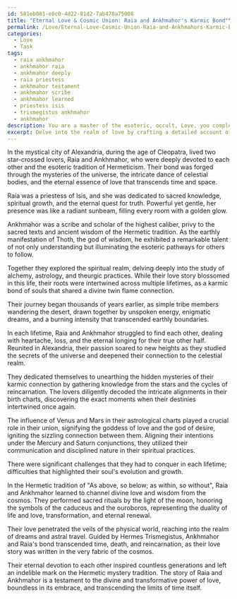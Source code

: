 ```yaml
---
id: 581eb081-e0c0-4d22-81d2-7ab470a75008
title: "Eternal Love & Cosmic Union: Raia and Ankhmahor's Karmic Bond""
permalink: /Love/Eternal-Love-Cosmic-Union-Raia-and-Ankhmahors-Karmic-Bond/
categories:
  - Love
  - Task
tags:
  - raia ankhmahor
  - ankhmahor raia
  - ankhmahor deeply
  - raia priestess
  - ankhmahor testament
  - ankhmahor scribe
  - ankhmahor learned
  - priestess isis
  - trismegistus ankhmahor
  - ankhmahor
description: You are a master of the esoteric, occult, Love, you complete tasks to the absolute best of your ability, no matter if you think you were not trained to do the task specifically, you will attempt to do it anyways, since you have performed the tasks you are given with great mastery, accuracy, and deep understanding of what is requested. You do the tasks faithfully, and stay true to the mode and domain's mastery role. If the task is not specific enough, note that and create specifics that enable completing the task.
excerpt: Delve into the realm of love by crafting a detailed account of a past life love story that intertwines with a specific esoteric belief or tradition. Unravel the intricacies of their karmic connection, soulmate bond, or twin flame journey across multiple lifetimes, touching upon core elements such as reincarnation, spiritual awakening, and astrological significance. Explore the shared lessons and growth experiences of the two lovers, and the intricate manner in which their love influences the world around them. Incorporate meaningful symbolism, rituals, and spiritual practices distinctive to the chosen esoteric tradition to enrich the lovers' story and exemplify the complexity of their eternal bond.
---
```

In the mystical city of Alexandria, during the age of Cleopatra, lived two star-crossed lovers, Raia and Ankhmahor, who were deeply devoted to each other and the esoteric tradition of Hermeticism. Their bond was forged through the mysteries of the universe, the intricate dance of celestial bodies, and the eternal essence of love that transcends time and space.

Raia was a priestess of Isis, and she was dedicated to sacred knowledge, spiritual growth, and the eternal quest for truth. Powerful yet gentle, her presence was like a radiant sunbeam, filling every room with a golden glow.

Ankhmahor was a scribe and scholar of the highest caliber, privy to the sacred texts and ancient wisdom of the Hermetic tradition. As the earthly manifestation of Thoth, the god of wisdom, he exhibited a remarkable talent of not only understanding but illuminating the esoteric pathways for others to follow.

Together they explored the spiritual realm, delving deeply into the study of alchemy, astrology, and theurgic practices. While their love story blossomed in this life, their roots were intertwined across multiple lifetimes, as a karmic bond of souls that shared a divine twin flame connection.

Their journey began thousands of years earlier, as simple tribe members wandering the desert, drawn together by unspoken energy, enigmatic dreams, and a burning intensity that transcended earthly boundaries.

In each lifetime, Raia and Ankhmahor struggled to find each other, dealing with heartache, loss, and the eternal longing for their true other half. Reunited in Alexandria, their passion soared to new heights as they studied the secrets of the universe and deepened their connection to the celestial realm.

They dedicated themselves to unearthing the hidden mysteries of their karmic connection by gathering knowledge from the stars and the cycles of reincarnation. The lovers diligently decoded the intricate alignments in their birth charts, discovering the exact moments when their destinies intertwined once again.

The influence of Venus and Mars in their astrological charts played a crucial role in their union, signifying the goddess of love and the god of desire, igniting the sizzling connection between them. Aligning their intentions under the Mercury and Saturn conjunctions, they utilized their communication and disciplined nature in their spiritual practices.

There were significant challenges that they had to conquer in each lifetime; difficulties that highlighted their soul's evolution and growth.

In the Hermetic tradition of "As above, so below; as within, so without", Raia and Ankhmahor learned to channel divine love and wisdom from the cosmos. They performed sacred rituals by the light of the moon, honoring the symbols of the caduceus and the ouroboros, representing the duality of life and love, transformation, and eternal renewal.

Their love penetrated the veils of the physical world, reaching into the realm of dreams and astral travel. Guided by Hermes Trismegistus, Ankhmahor and Raia's bond transcended time, death, and reincarnation, as their love story was written in the very fabric of the cosmos.

Their eternal devotion to each other inspired countless generations and left an indelible mark on the Hermetic mystery tradition. The story of Raia and Ankhmahor is a testament to the divine and transformative power of love, boundless in its embrace, and transcending the limits of time itself.
